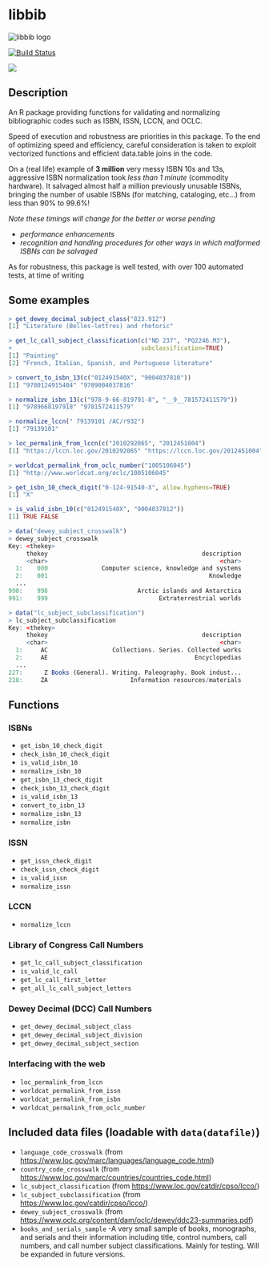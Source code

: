 libbib
===

![libbib logo](http://statethatiamin.com/media/libbibsmall.png)

[![Build Status](http://travis-ci.org/NYPL/libbib.svg?branch=master)](https://travis-ci.org/NYPL/libbib)

[![](http://www.r-pkg.org/badges/version/libbib)](https://cran.r-project.org/package=libbib)

## Description
An R package providing functions for validating and normalizing
bibliographic codes such as ISBN, ISSN, LCCN, and OCLC.

Speed of execution and robustness are priorities in this package.
To the end of optimizing speed and efficiency, careful consideration
is taken to exploit vectorized functions and efficient data.table joins
in the code.

On a (real life) example of **3 million** very messy ISBN 10s and 13s,
aggressive ISBN normalization took  _less than 1 minute_ (commodity hardware).
It salvaged almost half a million previously unusable ISBNs, bringing
the number of usable ISBNs (for matching, cataloging, etc...) from
less than 90% to 99.6%!

_Note these timings will change for the better or worse pending_
  - _performance enhancements_
  - _recognition and handling procedures for other ways in which
   malformed ISBNs can be salvaged_

As for robustness, this package is well tested, with over 100
automated tests, at time of writing

## Some examples

```r
> get_dewey_decimal_subject_class("823.912")
[1] "Literature (Belles-lettres) and rhetoric"

> get_lc_call_subject_classification(c("ND 237", "PQ2246.M3"),
+                                    subclassification=TRUE)
[1] "Painting"
[2] "French, Italian, Spanish, and Portuguese literature"

> convert_to_isbn_13(c("012491540X", "9004037810"))
[1] "9780124915404" "9789004037816"

> normalize_isbn_13(c("978-9-66-819791-8", "__9__781572411579"))
[1] "9789668197918" "9781572411579"

> normalize_lccn(" 79139101 /AC/r932")
[1] "79139101"

> loc_permalink_from_lccn(c("2010292065", "2012451004")
[1] "https://lccn.loc.gov/2010292065" "https://lccn.loc.gov/2012451004"

> worldcat_permalink_from_oclc_number("1005106045")
[1] "http://www.worldcat.org/oclc/1005106045"

> get_isbn_10_check_digit("0-124-91540-X", allow.hyphens=TRUE)
[1] "X"

> is_valid_isbn_10(c("012491540X", "9004037812"))
[1] TRUE FALSE

> data("dewey_subject_crosswalk")
> dewey_subject_crosswalk
Key: <thekey>
     thekey                                           description
     <char>                                                <char>
  1:    000               Computer science, knowledge and systems
  2:    001                                             Knowledge
  ...
990:    998                         Arctic islands and Antarctica
991:    999                               Extraterrestrial worlds

> data("lc_subject_subclassification")
> lc_subject_subclassification
Key: <thekey>
     thekey                                           description
     <char>                                                <char>
  1:     AC                  Collections. Series. Collected works
  2:     AE                                         Encyclopedias
  ...
227:      Z Books (General). Writing. Paleography. Book indust...
228:     ZA                       Information resources/materials

```


## Functions

### ISBNs
- `get_isbn_10_check_digit`
- `check_isbn_10_check_digit`
- `is_valid_isbn_10`
- `normalize_isbn_10`
- `get_isbn_13_check_digit`
- `check_isbn_13_check_digit`
- `is_valid_isbn_13`
- `convert_to_isbn_13`
- `normalize_isbn_13`
- `normalize_isbn`

### ISSN
- `get_issn_check_digit`
- `check_issn_check_digit`
- `is_valid_issn`
- `normalize_issn`

### LCCN
- `normalize_lccn`

### Library of Congress Call Numbers
- `get_lc_call_subject_classification`
- `is_valid_lc_call`
- `get_lc_call_first_letter`
- `get_all_lc_call_subject_letters`

### Dewey Decimal (DCC) Call Numbers
- `get_dewey_decimal_subject_class`
- `get_dewey_decimal_subject_division`
- `get_dewey_decimal_subject_section`

### Interfacing with the web
- `loc_permalink_from_lccn`
- `worldcat_permalink_from_issn`
- `worldcat_permalink_from_isbn`
- `worldcat_permalink_from_oclc_number`


## Included data files (loadable with `data(datafile)`)
- `language_code_crosswalk`
  (from https://www.loc.gov/marc/languages/language_code.html)
- `country_code_crosswalk`
  (from https://www.loc.gov/marc/countries/countries_code.html)
- `lc_subject_classification`
  (from https://www.loc.gov/catdir/cpso/lcco/)
- `lc_subject_subclassification`
  (from https://www.loc.gov/catdir/cpso/lcco/)
- `dewey_subject_crosswalk`
  (from https://www.oclc.org/content/dam/oclc/dewey/ddc23-summaries.pdf)
- `books_and_serials_sample` -A very small sample of books, monographs, and
  serials and their information including title, control numbers, call numbers,
  and call number subject classifications. Mainly for testing.
  Will be expanded in future versions.




